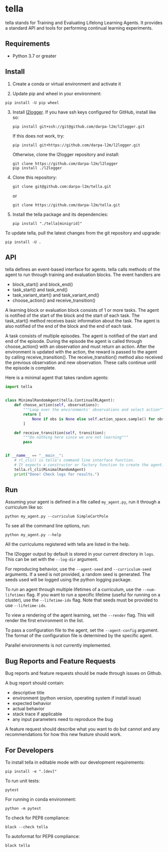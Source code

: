 tella
===========
tella stands for Training and Evaluating Lifelong Learning Agents.
It provides a standard API and tools for performing continual learning experiments.

Requirements
----------------
* Python 3.7 or greater

Install
-------------
1. Create a conda or virtual environment and activate it

2. Update pip and wheel in your environment:
  ```
  pip install -U pip wheel
  ```
3. Install [l2logger](https://github.com/darpa-l2m/l2logger).
   If you have ssh keys configured for GitHub, install like so:
   ```
   pip install git+ssh://git@github.com/darpa-l2m/l2logger.git
   ```
   If this does not work, try:
   ```
   pip install git+https://github.com/darpa-l2m/l2logger.git
   ```
   Otherwise, clone the l2logger repository and install:
   ```
   git clone https://github.com/darpa-l2m/l2logger
   pip install ./l2logger
   ```
4. Clone this repository:
   ```
   git clone git@github.com:darpa-l2m/tella.git
   ```
   or
   ```
   git clone https://github.com/darpa-l2m/tella.git
   ```
5. Install the tella package and its dependencies:
   ```
   pip install "./tella[minigrid]"
   ```

To update tella, pull the latest changes from the git repository and upgrade:
```
pip install -U .
```

API
-------------
tella defines an event-based interface for agents.
tella calls methods of the agent to run through training and evaluation blocks.
The event handlers are
 * block_start() and block_end()
 * task_start() and task_end()
 * task_variant_start() and task_variant_end()
 * choose_action() and receive_transition()

A learning block or evaluation block consists of 1 or more tasks.
The agent is notified of the start of the block and the start of each task.
The task_start() method receives basic information about the task.
The agent is also notified of the end of the block and the end of each task.

A task consists of multiple episodes.
The agent is notified of the start and end of the episode.
During the episode the agent is called through choose_action() with an observation and must return an action.
After the environment is updated with the action, the reward is passed to the agent by calling receive_transition().
The receive_transition() method also received the previous observation and new observation.
These calls continue until the episode is complete.

Here is a minimal agent that takes random agents:
```python
import tella


class MinimalRandomAgent(tella.ContinualRLAgent):
    def choose_action(self, observations):
        """Loop over the environments' observations and select action"""
        return [
            None if obs is None else self.action_space.sample() for obs in observations
        ]

    def receive_transition(self, transition):
        """Do nothing here since we are not learning"""
        pass


if __name__ == "__main__":
    # rl_cli() is tella's command line interface function.
    # It expects a constructor or factory function to create the agent.
    tella.rl_cli(MinimalRandomAgent)
    print("Done! Check logs for results.")
```


Run
-------------
Assuming your agent is defined in a file called `my_agent.py`,
run it through a curriculum like so:
```
python my_agent.py --curriculum SimpleCartPole
```

To see all the command line options, run:
```
python my_agent.py --help
```
All the curriculums registered with tella are listed in the help.

The l2logger output by default is stored in your current directory in `logs`.
This can be set with the `--log-dir` argument.

For reproducing behavior, use the `--agent-seed`  and `--curriculum-seed` arguments.
If a seed is not provided, a random seed is generated.
The seeds used will be logged using the python logging package.

To run an agent through multiple lifetimes of a curriculum, use the `--num-lifetimes`
flag. If you want to run a specific lifetime (useful for running on a cluster),
use the `--lifetime-idx` flag. Note that seeds must be provided to use `--lifetime-idx`.

To view a rendering of the agent learning, set the `--render` flag.
This will render the first environment in the list.

To pass a configuration file to the agent, set the `--agent-config` argument.
The format of the configuration file is determined by the specific agent.

Parallel environments is not currently implemented.


Bug Reports and Feature Requests
---------------------------------
Bug reports and feature requests should be made through issues on Github.

A bug report should contain:
 * descriptive title
 * environment (python version, operating system if install issue)
 * expected behavior
 * actual behavior
 * stack trace if applicable
 * any input parameters need to reproduce the bug

A feature request should describe what you want to do but cannot
and any recommendations for how this new feature should work.


For Developers
----------------
To install tella in editable mode with our development requirements:
```
pip install -e ".[dev]"
```

To run unit tests:
```
pytest
```
For running in conda environment:
```
python -m pytest 
```

To check for PEP8 compliance:
```
black --check tella
```

To autoformat for PEP8 compliance:
```
black tella
```
